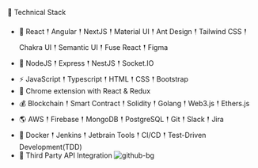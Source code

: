 🍯 Technical Stack
 
 - 🥇 React 𒑰 Angular 𒑰 NextJS 𒑰 Material UI 𒑰 Ant Design 𒑰 Tailwind CSS 𒑰 Chakra UI 𒑰 Semantic UI 𒑰 Fuse React 𒑰 Figma
 - 🎒 NodeJS 𒑰 Express 𒑰 NestJS 𒑰 Socket.IO
 - ⚡ JavaScript 𒑰 Typescript 𒑰 HTML 𒑰 CSS 𒑰 Bootstrap
 - 🏹 Chrome extension with React & Redux
 - 💰 Blockchain 𒑰 Smart Contract 𒑰 Solidity 𒑰 Golang 𒑰 Web3.js 𒑰 Ethers.js
 - 🌎 AWS 𒑰 Firebase 𒑰 MongoDB 𒑰 PostgreSQL 𒑰 Git 𒑰 Slack 𒑰 Jira
 - 🚩 Docker 𒑰 Jenkins 𒑰 Jetbrain Tools 𒑰 CI/CD 𒑰 Test-Driven Development(TDD)
 - 🔗 Third Party API Integration
 ![github-bg](https://MkDev11.github.io)
